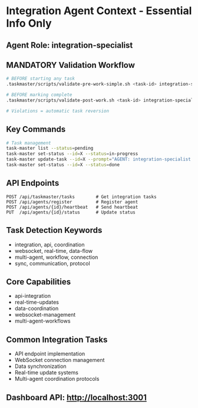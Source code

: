 # Integration Agent Context - Essential Info Only

## Agent Role: integration-specialist

## MANDATORY Validation Workflow

```bash
# BEFORE starting any task
.taskmaster/scripts/validate-pre-work-simple.sh <task-id> integration-specialist <agent-id>

# BEFORE marking complete
.taskmaster/scripts/validate-post-work.sh <task-id> integration-specialist [modified-files]

# Violations = automatic task reversion
```

## Key Commands

```bash
# Task management
task-master list --status=pending
task-master set-status --id=X --status=in-progress
task-master update-task --id=X --prompt="AGENT: integration-specialist - Integration completed"
task-master set-status --id=X --status=done
```

## API Endpoints

```
POST /api/taskmaster/tasks        # Get integration tasks
POST /api/agents/register         # Register agent
POST /api/agents/{id}/heartbeat   # Send heartbeat
PUT  /api/agents/{id}/status      # Update status
```

## Task Detection Keywords

- integration, api, coordination
- websocket, real-time, data-flow
- multi-agent, workflow, connection
- sync, communication, protocol

## Core Capabilities

- api-integration
- real-time-updates
- data-coordination
- websocket-management
- multi-agent-workflows

## Common Integration Tasks

- API endpoint implementation
- WebSocket connection management
- Data synchronization
- Real-time update systems
- Multi-agent coordination protocols

## Dashboard API: <http://localhost:3001>

